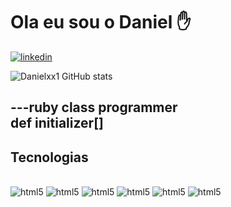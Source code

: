 # Ola eu sou o Daniel ✋
[![linkedin](https://img.shields.io/badge/LinkedIn-0077B5?style=for-the-badge&logo=linkedin&logoColor=white)](https://www.linkedin.com/in/daniel-cabral-43277121b/)

![Danielxx1 GitHub stats](https://github-readme-stats.vercel.app/api?username=Danielxx1&show_icons=true&theme=radical)

---ruby
class programmer    
    def initializer[]
---

## Tecnologias

<div style="display: inline_block"><br/>
    <img align:center alt="html5" src="https://img.shields.io/badge/HTML-239120?style=for-the-badge&logo=html5&logoColor=white" />
    <img align:center alt="html5" src="https://img.shields.io/badge/CSS3-1572B6?style=for-the-badge&logo=css3&logoColor=white" />
    <img align:center alt="html5" src="https://img.shields.io/badge/JavaScript-F7DF1E?style=for-the-badge&logo=javascript&logoColor=black" />
    <img align:center alt="html5" src="https://img.shields.io/badge/TypeScript-007ACC?style=for-the-badge&logo=typescript&logoColor=white" />
    <img align:center alt="html5" src="https://img.shields.io/badge/Ruby-20232A?style=for-the-badge&logo=react&logoColor=61DAFB" />
    <img align:center alt="html5" src="https://img.shields.io/badge/Rails.js-43853D?style=for-the-badge&logo=node.js&logoColor=white" />

</div>
